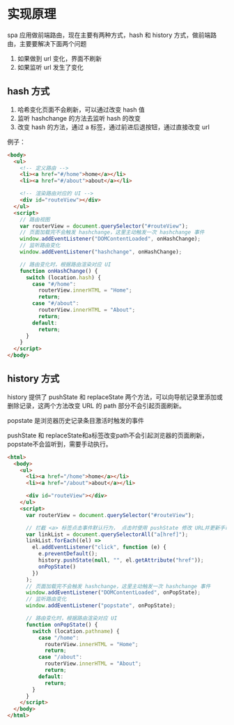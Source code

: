 # 实现原理

spa 应用做前端路由，现在主要有两种方式，hash 和 history 方式，做前端路由，主要要解决下面两个问题

1. 如果做到 url 变化，界面不刷新
2. 如果监听 url 发生了变化

## hash 方式

1. 哈希变化页面不会刷新，可以通过改变 hash 值
2. 监听 hashchange 的方法去监听 hash 的改变
3. 改变 hash 的方法，通过 a 标签，通过前进后退按钮，通过直接改变 url

例子：

```html
<body>
  <ul>
    <!-- 定义路由 -->
    <li><a href="#/home">home</a></li>
    <li><a href="#/about">about</a></li>

    <!-- 渲染路由对应的 UI -->
    <div id="routeView"></div>
  </ul>
  <script>
    // 路由视图
    var routerView = document.querySelector("#routeView");
    // 页面加载完不会触发 hashchange，这里主动触发一次 hashchange 事件
    window.addEventListener("DOMContentLoaded", onHashChange);
    // 监听路由变化
    window.addEventListener("hashchange", onHashChange);

    // 路由变化时，根据路由渲染对应 UI
    function onHashChange() {
      switch (location.hash) {
        case "#/home":
          routerView.innerHTML = "Home";
          return;
        case "#/about":
          routerView.innerHTML = "About";
          return;
        default:
          return;
      }
    }
  </script>
</body>
```

## history 方式

history 提供了 pushState 和 replaceState 两个方法，可以向导航记录里添加或删除记录，这两个方法改变 URL 的 path 部分不会引起页面刷新。

popstate 是浏览器历史记录条目激活时触发的事件

pushState 和 replaceState和a标签改变path不会引起浏览器的页面刷新，popstate不会监听到，需要手动执行。

```html
<html>
  <body>
    <ul>
      <li><a href="/home">home</a></li>
      <li><a href="/about">about</a></li>

      <div id="routeView"></div>
    </ul>
    <script>
      var routerView = document.querySelector("#routeView");

      // 拦截 <a> 标签点击事件默认行为， 点击时使用 pushState 修改 URL并更新手动 UI，从而实现点击链接更新 URL 和 UI 的效果。
      var linkList = document.querySelectorAll("a[href]");
      linkList.forEach((el) =>
        el.addEventListener("click", function (e) {
          e.preventDefault();
          history.pushState(null, "", el.getAttribute("href"));
          onPopState()
        })
      );
      // 页面加载完不会触发 hashchange，这里主动触发一次 hashchange 事件
      window.addEventListener("DOMContentLoaded", onPopState);
      // 监听路由变化
      window.addEventListener("popstate", onPopState);

      // 路由变化时，根据路由渲染对应 UI
      function onPopState() {
        switch (location.pathname) {
          case "/home":
            routerView.innerHTML = "Home";
            return;
          case "/about":
            routerView.innerHTML = "About";
            return;
          default:
            return;
        }
      }
    </script>
  </body>
</html>

```
